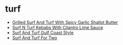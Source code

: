 # turf

 * [Grilled Surf And Turf With Spicy Garlic Shallot Butter](index/g/grilled-surf-and-turf-with-spicy-garlic-shallot-butter-105300.json)
 * [Surf N Turf Kebabs With Cilantro Lime Sauce](index/s/surf-n-turf-kebabs-with-cilantro-lime-sauce-232555.json)
 * [Surf And Turf   Gulf Coast Style](index/s/surf-and-turf---gulf-coast-style.json)
 * [Surf And Turf For Two](index/s/surf-and-turf-for-two.json)
